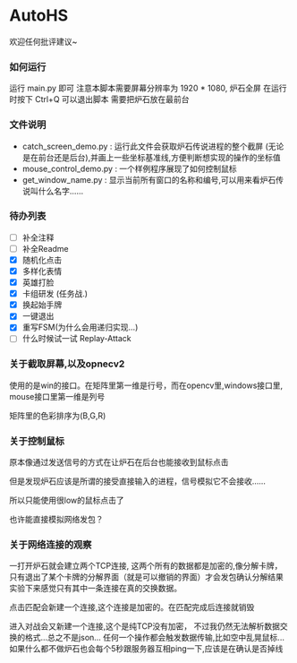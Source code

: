 # AutoHS
欢迎任何批评建议~

### 如何运行
运行 main.py 即可
注意本脚本需要屏幕分辨率为 1920 * 1080, 炉石全屏
在运行时按下 Ctrl+Q 可以退出脚本
需要把炉石放在最前台

### 文件说明
- catch_screen_demo.py : 运行此文件会获取炉石传说进程的整个截屏
(无论是在前台还是后台),并画上一些坐标基准线,方便判断想实现的操作的坐标值 
- mouse_control_demo.py : 一个样例程序展现了如何控制鼠标
- get_window_name.py : 显示当前所有窗口的名称和编号,可以用来看炉石传说叫什么名字……

### 待办列表
- [ ] 补全注释
- [ ] 补全Readme
- [X] 随机化点击
- [X] 多样化表情
- [X] 英雄打脸 
- [X] 卡组研发 (任务战.) 
- [X] 换起始手牌
- [X] 一键退出
- [X] 重写FSM(为什么会用递归实现...)
- [ ] 什么时候试一试 Replay-Attack

### 关于截取屏幕,以及opnecv2
使用的是win的接口。在矩阵里第一维是行号，而在opencv里,windows接口里,
mouse接口里第一维是列号

矩阵里的色彩排序为(B,G,R)

### 关于控制鼠标
原本像通过发送信号的方式在让炉石在后台也能接收到鼠标点击

但是发现炉石应该是所谓的接受直接输入的进程，信号模拟它不会接收……

所以只能使用很low的鼠标点击了

也许能直接模拟网络发包？


### 关于网络连接的观察
一打开炉石就会建立两个TCP连接,
这两个所有的数据都是加密的,像分解卡牌， 
只有退出了某个卡牌的分解界面（就是可以撤销的界面）才会发包确认分解结果
实验下来感觉只有其中一条连接在真的交换数据。

点击匹配会新建一个连接,这个连接是加密的。在匹配完成后连接就销毁

进入对战会又新建一个连接,这个是纯TCP没有加密，
不过我仍然无法解析数据交换的格式...总之不是json...
任何一个操作都会触发数据传输,比如空中乱晃鼠标...
如果什么都不做炉石也会每个5秒跟服务器互相ping一下,应该是在确认是否掉线



